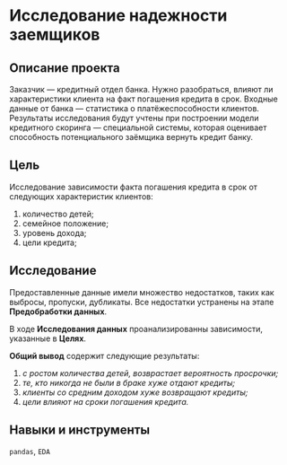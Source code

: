 # Исследование надежности заемщиков

## Описание проекта

Заказчик — кредитный отдел банка. Нужно разобраться, влияют ли характеристики клиента на факт погашения кредита в срок. Входные данные от банка — статистика о платёжеспособности клиентов.
Результаты исследования будут учтены при построении модели кредитного скоринга — специальной системы, которая оценивает способность потенциального заёмщика вернуть кредит банку.

## Цель

Исследование зависимости факта погашения кредита в срок от следующих характеристик клиентов:
1. количество детей;
2. семейное положение;
3. уровень дохода;
4. цели кредита;

## Исследование

Предоставленные данные имели множество недостатков, таких как выбросы, пропуски, дубликаты. Все недостатки устранены на этапе **Предобработки данных**.

В ходе **Исследования данных** проанализированны зависимости, указанные в **Целях**.

**Общий вывод** содержит следующие результаты:
1. *с ростом количества детей, возврастает вероятность просрочки;*
2. *те, кто никогда не были в браке хуже отдают кредиты;*
3. *клиенты со средним доходом хуже возвращают кредиты;*
4. *цели влияют на сроки погашения кредита.*

## Навыки и инструменты

`pandas`, `EDA`
